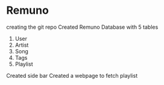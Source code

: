 # Remuno
creating the git repo
Created Remuno Database with 5 tables
1. User
2. Artist
3. Song
4. Tags
5. Playlist


Created side bar 
Created a webpage to fetch playlist